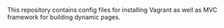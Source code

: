 
This repository contains config files for installing Vagrant as well as MVC framework for building dynamic pages.
